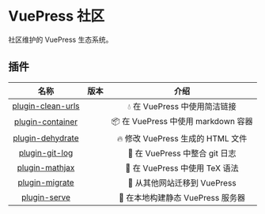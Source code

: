 # VuePress 社区

社区维护的 VuePress 生态系统。

## 插件

| 名称 | 版本 | 介绍 |
|:-:|:-:|:-:|
| [plugin-clean-urls](./plugins/clean-urls) | <NpmLink pkg="vuepress-plugin-clean-urls"/> | :droplet: 在 VuePress 中使用简洁链接 |
| [plugin-container](./plugins/container) | <NpmLink pkg="vuepress-plugin-container"/> | :package: 在 VuePress 中使用 markdown 容器 |
| [plugin-dehydrate](./plugins/dehydrate) | <NpmLink pkg="vuepress-plugin-dehydrate"/> | :fire: 修改 VuePress 生成的 HTML 文件 |
| [plugin-git-log](./plugins/git-log) | <NpmLink pkg="vuepress-plugin-git-log"/> | :floppy_disk: 在 VuePress 中整合 git 日志 |
| [plugin-mathjax](./plugins/mathjax) | <NpmLink pkg="vuepress-plugin-mathjax"/> | :page_with_curl: 在 VuePress 中使用 TeX 语法 |
| [plugin-migrate](./plugins/migrate) | <NpmLink pkg="vuepress-plugin-migrate"/> | :paw_prints: 从其他网站迁移到 VuePress |
| [plugin-serve](./plugins/serve) | <NpmLink pkg="vuepress-plugin-serve"/> | :key: 在本地构建静态 VuePress 服务器 |
